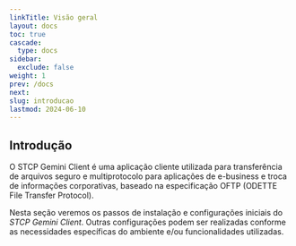 ```yaml
---
linkTitle: Visão geral
layout: docs
toc: true
cascade:
  type: docs
sidebar:
  exclude: false
weight: 1
prev: /docs
next:
slug: introducao
lastmod: 2024-06-10
---
```

## Introdução

O STCP Gemini Client é uma aplicação cliente utilizada para transferência de arquivos seguro e multiprotocolo para aplicações de e-business e troca de informações corporativas, baseado na especificação OFTP (ODETTE File Transfer Protocol).

Nesta seção veremos os passos de instalação e configurações iniciais do *STCP Gemini Client*. Outras configurações podem ser realizadas conforme as necessidades específicas do ambiente e/ou funcionalidades utilizadas.
